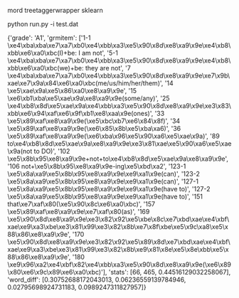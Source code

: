mord
treetaggerwrapper
sklearn

python run.py -i test.dat


{'grade': 'A1', 'grmitem': ['1-1 \xe4\xba\xba\xe7\xa7\xb0\xe4\xbb\xa3\xe5\x90\x8d\xe8\xa9\x9e\xe4\xb8\xbb\xe6\xa0\xbc(I)+be: I am not', '5-1 \xe4\xba\xba\xe7\xa7\xb0\xe4\xbb\xa3\xe5\x90\x8d\xe8\xa9\x9e\xe4\xb8\xbb\xe6\xa0\xbc(we)+be: they are not', '7   \xe4\xba\xba\xe7\xa7\xb0\xe4\xbb\xa3\xe5\x90\x8d\xe8\xa9\x9e\xe7\x9b\xae\xe7\x9a\x84\xe6\xa0\xbc(me/us/him/her/them)', '14  \xe5\xae\x9a\xe5\x86\xa0\xe8\xa9\x9e', '15  \xe6\xb1\xba\xe5\xae\x9a\xe8\xa9\x9e(some/any)', '25  \xe4\xb8\x8d\xe5\xae\x9a\xe4\xbb\xa3\xe5\x90\x8d\xe8\xa9\x9e\xe3\x83\xbb\xe6\x94\xaf\xe6\x9f\xb1\xe8\xaa\x9e(ones)', '33  \xe5\x89\xaf\xe8\xa9\x9e(\xe5\xbc\xb7\xe6\x84\x8f)', '34  \xe5\x89\xaf\xe8\xa9\x9e(\xe6\x85\x8b\xe5\xba\xa6)', '36  \xe5\x89\xaf\xe8\xa9\x9e(\xe6\xba\x96\xe5\x90\xa6\xe5\xae\x9a)', '89  to\xe4\xb8\x8d\xe5\xae\x9a\xe8\xa9\x9e\xe3\x81\xae\xe5\x90\xa6\xe5\xae\x9a(not to DO)', '102 \xe5\x8b\x95\xe8\xa9\x9e+not+to\xe4\xb8\x8d\xe5\xae\x9a\xe8\xa9\x9e', '106 not+\xe5\x8b\x95\xe8\xa9\x9e-ing\xe5\xbd\xa2', '123-1   \xe5\x8a\xa9\xe5\x8b\x95\xe8\xa9\x9e\xe9\xa1\x9e(can)', '123-2   \xe5\x8a\xa9\xe5\x8b\x95\xe8\xa9\x9e\xe9\xa1\x9e(can)', '127-1   \xe5\x8a\xa9\xe5\x8b\x95\xe8\xa9\x9e\xe9\xa1\x9e(have to)', '127-2   \xe5\x8a\xa9\xe5\x8b\x95\xe8\xa9\x9e\xe9\xa1\x9e(have to)', '151 that\xe7\xaf\x80(\xe5\x90\x8c\xe6\xa0\xbc)', '157 \xe5\x89\xaf\xe8\xa9\x9e\xe7\xaf\x80(as)', '169 \xe5\x90\x8d\xe8\xa9\x9e\xe3\x82\x92\xe5\xbe\x8c\xe7\xbd\xae\xe4\xbf\xae\xe9\xa3\xbe\xe3\x81\x99\xe3\x82\x8b\xe7\x8f\xbe\xe5\x9c\xa8\xe5\x88\x86\xe8\xa9\x9e', '170 \xe5\x90\x8d\xe8\xa9\x9e\xe3\x82\x92\xe5\x89\x8d\xe7\xbd\xae\xe4\xbf\xae\xe9\xa3\xbe\xe3\x81\x99\xe3\x82\x8b\xe9\x81\x8e\xe5\x8e\xbb\xe5\x88\x86\xe8\xa9\x9e', '180 \xe9\x96\xa2\xe4\xbf\x82\xe4\xbb\xa3\xe5\x90\x8d\xe8\xa9\x9e(\xe6\x89\x80\xe6\x9c\x89\xe6\xa0\xbc)'], 'stats': [66, 465, 0.44516129032258067], 'word_diff': [0.30752688172043013, 0.06236559139784946, 0.02795698924731183, 0.0989247311827957]}
